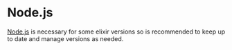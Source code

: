 # Node.js

[Node.js](https://nodejs.org/es/download/) is necessary for some elixir versions so is recommended to keep up to date and manage versions as needed.
